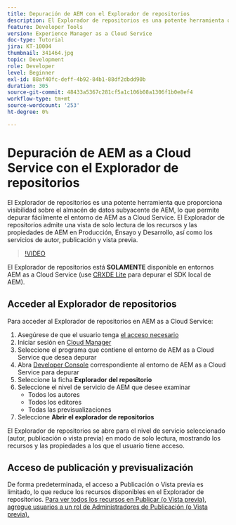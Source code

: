 ```yaml
---
title: Depuración de AEM con el Explorador de repositorios
description: El Explorador de repositorios es una potente herramienta que proporciona visibilidad sobre el almacén de datos subyacente de AEM, lo que permite depurar fácilmente el entorno de AEM as a Cloud Service.
feature: Developer Tools
version: Experience Manager as a Cloud Service
doc-type: Tutorial
jira: KT-10004
thumbnail: 341464.jpg
topic: Development
role: Developer
level: Beginner
exl-id: 88af40fc-deff-4b92-84b1-88df2dbdd90b
duration: 305
source-git-commit: 48433a5367c281cf5a1c106b08a1306f1b0e8ef4
workflow-type: tm+mt
source-wordcount: '253'
ht-degree: 0%

---
```


# Depuración de AEM as a Cloud Service con el Explorador de repositorios

El Explorador de repositorios es una potente herramienta que proporciona visibilidad sobre el almacén de datos subyacente de AEM, lo que permite depurar fácilmente el entorno de AEM as a Cloud Service. El Explorador de repositorios admite una vista de solo lectura de los recursos y las propiedades de AEM en Producción, Ensayo y Desarrollo, así como los servicios de autor, publicación y vista previa.

>[!VIDEO](https://video.tv.adobe.com/v/341464?quality=12&learn=on)

El Explorador de repositorios está __SOLAMENTE__ disponible en entornos AEM as a Cloud Service (use [CRXDE Lite](../aem-sdk-local-quickstart/other-tools.md#crxde-lite) para depurar el SDK local de AEM).

## Acceder al Explorador de repositorios

Para acceder al Explorador de repositorios en AEM as a Cloud Service:

1. Asegúrese de que el usuario tenga [el acceso necesario](https://experienceleague.adobe.com/docs/experience-manager-cloud-service/content/implementing/developer-tools/repository-browser.html#access-prerequisites)
1. Iniciar sesión en [Cloud Manager](https://my.cloudmanager.adobe.com)
1. Seleccione el programa que contiene el entorno de AEM as a Cloud Service que desea depurar
1. Abra [Developer Console](./developer-console.md) correspondiente al entorno de AEM as a Cloud Service para depurar
1. Seleccione la ficha __Explorador del repositorio__
1. Seleccione el nivel de servicio de AEM que desee examinar
   + Todos los autores
   + Todos los editores
   + Todas las previsualizaciones
1. Seleccione __Abrir el explorador de repositorios__

El Explorador de repositorios se abre para el nivel de servicio seleccionado (autor, publicación o vista previa) en modo de solo lectura, mostrando los recursos y las propiedades a los que el usuario tiene acceso.

## Acceso de publicación y previsualización

De forma predeterminada, el acceso a Publicación o Vista previa es limitado, lo que reduce los recursos disponibles en el Explorador de repositorios. [Para ver todos los recursos en Publicar (o Vista previa), agregue usuarios a un rol de Administradores de Publicación (o Vista previa).](https://experienceleague.adobe.com/docs/experience-manager-cloud-service/content/implementing/developer-tools/repository-browser.html#navigate-the-hierarchy)
